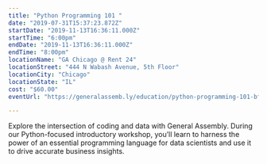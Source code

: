 ```yaml
---
title: "Python Programming 101 "
date: "2019-07-31T15:37:23.872Z"
startDate: "2019-11-13T16:36:11.000Z"
startTime: "6:00pm"
endDate: "2019-11-13T16:36:11.000Z"
endTime: "8:00pm"
locationName: "GA Chicago @ Rent 24"
locationStreet: "444 N Wabash Avenue, 5th Floor"
locationCity: "Chicago"
locationState: "IL"
cost: "$60.00"
eventUrl: "https://generalassemb.ly/education/python-programming-101-bff0bffa-d047-44d2-83c6-ce9f3e93794c/chicago/84793"

---
```


Explore the intersection of coding and data with General Assembly. During our Python-focused introductory workshop, you’ll learn to harness the power of an essential programming language for data scientists and use it to drive accurate business insights. 

